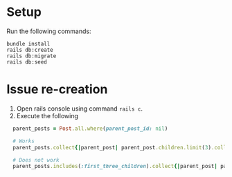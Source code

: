 # Setup 
Run the following commands:
```console
bundle install
rails db:create
rails db:migrate
rails db:seed
```


# Issue re-creation 

1. Open rails console using command `rails c`.
2. Execute the following
``` ruby
  parent_posts = Post.all.where(parent_post_id: nil)

  # Works
  parent_posts.collect{|parent_post| parent_post.children.limit(3).collect(&:name) }

  # Does not work
  parent_posts.includes(:first_three_children).collect{|parent_post| parent_post.first_three_children.collect(&:name) }
```
